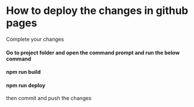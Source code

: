 # How to deploy the changes in github pages
Complete your changes
#### Go to project folder and open the command prompt and run the below command
#### npm run build
#### npm run deploy

then commit and push the changes
